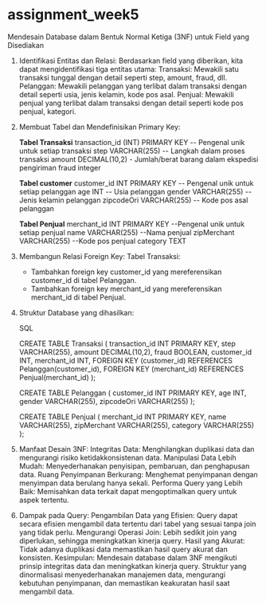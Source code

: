 # assignment_week5

Mendesain Database dalam Bentuk Normal Ketiga (3NF) untuk Field yang Disediakan
 1. Identifikasi Entitas dan Relasi:
    Berdasarkan field yang diberikan, kita dapat mengidentifikasi tiga entitas utama:
    Transaksi: Mewakili satu transaksi tunggal dengan detail seperti step, amount, fraud, dll.
    Pelanggan: Mewakili pelanggan yang terlibat dalam transaksi dengan detail seperti usia, jenis kelamin, kode pos asal.
    Penjual: Mewakili penjual yang terlibat dalam transaksi dengan detail seperti kode pos penjual, kategori.
 2. Membuat Tabel dan Mendefinisikan Primary Key:

     **Tabel Transaksi**
     transaction_id (INT) PRIMARY KEY -- Pengenal unik untuk setiap transaksi
     step VARCHAR(255) -- Langkah dalam proses transaksi
     amount DECIMAL(10,2) - Jumlah/berat barang dalam ekspedisi pengiriman 
     fraud integer
    
    **Tabel customer**
    customer_id INT PRIMARY KEY -- Pengenal unik untuk setiap pelanggan
    age INT -- Usia pelanggan
    gender VARCHAR(255) --Jenis kelamin pelanggan
    zipcodeOri VARCHAR(255) -- Kode pos asal pelanggan

    **Tabel Penjual**
    merchant_id INT PRIMARY KEY --Pengenal unik untuk setiap penjual
    name VARCHAR(255) --Nama penjual
    zipMerchant VARCHAR(255) --Kode pos penjual
    category TEXT

 4. Membangun Relasi Foreign Key:
    Tabel Transaksi:
     - Tambahkan foreign key customer_id yang mereferensikan customer_id di tabel Pelanggan.
     - Tambahkan foreign key merchant_id yang mereferensikan merchant_id di tabel Penjual.
 5. Struktur Database yang dihasilkan:

     SQL

     CREATE TABLE Transaksi (
        transaction_id INT PRIMARY KEY,
        step VARCHAR(255),
        amount DECIMAL(10,2),
        fraud BOOLEAN,
        customer_id INT,
        merchant_id INT,
        FOREIGN KEY (customer_id) REFERENCES Pelanggan(customer_id),
        FOREIGN KEY (merchant_id) REFERENCES Penjual(merchant_id)
      );

     CREATE TABLE Pelanggan (
       customer_id INT PRIMARY KEY,
       age INT,
       gender VARCHAR(255),
       zipcodeOri VARCHAR(255)
     );

    CREATE TABLE Penjual (
     merchant_id INT PRIMARY KEY,
     name VARCHAR(255),
     zipMerchant VARCHAR(255),
     category VARCHAR(255)
     );


  6. Manfaat Desain 3NF:
     Integritas Data: Menghilangkan duplikasi data dan mengurangi risiko ketidakkonsistenan data.
     Manipulasi Data Lebih Mudah: Menyederhanakan penyisipan, pembaruan, dan penghapusan data.
     Ruang Penyimpanan Berkurang: Menghemat penyimpanan dengan menyimpan data berulang hanya sekali.
     Performa Query yang Lebih Baik: Memisahkan data terkait dapat mengoptimalkan query untuk aspek tertentu.
  7. Dampak pada Query:
     Pengambilan Data yang Efisien: Query dapat secara efisien mengambil data tertentu dari tabel yang sesuai tanpa join yang tidak perlu.
     Mengurangi Operasi Join: Lebih sedikit join yang diperlukan, sehingga meningkatkan kinerja query.
     Hasil yang Akurat: Tidak adanya duplikasi data memastikan hasil query akurat dan konsisten.
     Kesimpulan:
     Mendesain database dalam 3NF mengikuti prinsip integritas data dan meningkatkan kinerja query. Struktur yang dinormalisasi menyederhanakan manajemen data, mengurangi 
     kebutuhan penyimpanan, dan memastikan keakuratan hasil saat mengambil data.
